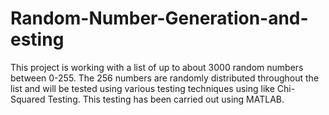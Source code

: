 # Random-Number-Generation-and-esting
This project is working with a list of up to about 3000 random numbers between 0-255. The 256 numbers are randomly distributed throughout the list and will be tested using various testing techniques using like Chi-Squared Testing. This testing has been carried out using MATLAB.
